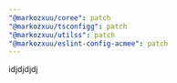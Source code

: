 ```yaml
---
"@markozxuu/coree": patch
"@markozxuu/tsconfigg": patch
"@markozxuu/utilss": patch
"@markozxuu/eslint-config-acmee": patch
---
```


idjdjdjdj
